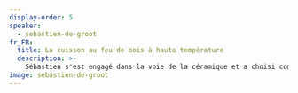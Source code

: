 ```yaml
---
display-order: 5
speaker:
  - sebastien-de-groot
fr_FR:
  title: La cuisson au feu de bois à haute température
  description: >-
    Sébastien s'est engagé dans la voie de la céramique et a choisi comme mode de révélation de l’argile, la cuisson au feu de bois à haute température (1300°C). Les longues cuissons aux bois lui permette d’aborder une expression céramique marquée par les flammes et les cendres. Son atelier est un espace d’expérimentation, d’apprentissage où il explore différentes techniques de modelage, tournage, découpe, émail, sérigraphie. L’étude de l’histoire de la céramique extrême orientale est au cœur de sa réflexion. Les formes, matières et tonalités des céramiques qu'il propose trouvent leur origine dans la nature, elles cherchent à accompagner notre quotidien, tout en révélant doucement leurs secrets.
image: sebastien-de-groot
---
```

